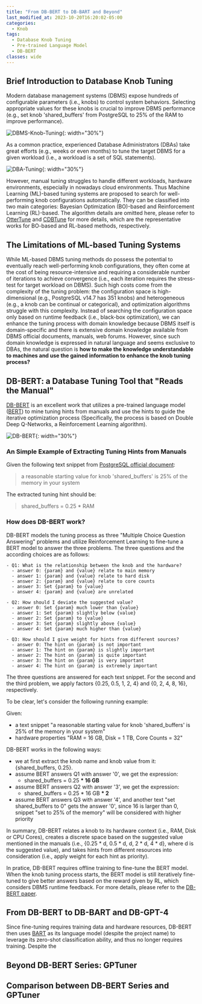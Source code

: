 ```yaml
---
title: "From DB-BERT to DB-BART and Beyond"
last_modified_at: 2023-10-20T16:20:02-05:00
categories:
  - Knob
tags:
  - Database Knob Tuning
  - Pre-trained Language Model
  - DB-BERT
classes: wide
---
```


## Brief Introduction to Database Knob Tuning
Modern database management systems (DBMS) expose hundreds of configurable parameters (i.e., knobs) to control system behaviors.
Selecting appropriate values for these knobs is crucial to improve DBMS performance (e.g., set knob 'shared_buffers' from PostgreSQL to 25% of the RAM to improve performance).

![DBMS-Knob-Tuning](/assets/images/knob_tuning.png){: width="30%"}

As a common practice, experienced Database Administrators (DBAs) take great efforts (e.g., weeks or even months) to tune the target DBMS for a given workload (i.e., a workload is a set of SQL statements).

![DBA-Tuning](/assets/images/human_tuning.png){: width="30%"}

However, manual tuning struggles to handle different workloads, hardware environments, especially in nowadays cloud environments. Thus Machine Learning (ML)-based tuning systems are proposed to search for well-performing knob configurations automatically. They can be classified into two main categories: Bayesian Optimization (BO)-based and Reinforcement Learning (RL)-based. The algorithm details are omitted here, please refer to [OtterTune](https://db.cs.cmu.edu/projects/ottertune/) and [CDBTune](https://dl.acm.org/doi/10.1145/3299869.3300085) for more details, which are the representative works for BO-based and RL-based methods, respectively. 

## The Limitations of ML-based Tuning Systems
While ML-based DBMS tuning methods do possess the potential to eventually reach well-performing knob configurations, they often come at the cost of being resource-intensive and requiring a considerable number of iterations to achieve convergence (i.e., each iteration requires the stress-test for target workload on DBMS). Such high costs come from the complexity of the tuning problem: the configuration space is high-dimensional (e.g., PostgreSQL v14.7 has 351 knobs) and heterogeneous (e.g., a knob can be continual or categorical), and optimization algorithms struggle with this complexity. Instead of searching the configuration space only based on runtime feedback (i.e., black-box optimization), we can enhance the tuning process with domain knowledge because DBMS itself is domain-specific and there is extensive domain knowledge available from DBMS official documents, manuals, web forums. However, since such domain knowledge is expressed in natural language and seems exclusive to DBAs, the natural question is **how to make the knowledge understandable to machines and use the gained information to enhance the knob tuning process?**

## DB-BERT: a Database Tuning Tool that "Reads the Manual"
[DB-BERT](https://itrummer.github.io/dbbert/) is an excellent work that utilizes a pre-trained language model ([BERT](https://huggingface.co/docs/transformers/model_doc/bert)) to mine tuning hints from manuals and use the hints to guide the iterative optimization process (Specifically, the process is based on Double Deep Q-Networks, a Reinforcement Learning algorithm). 

![DB-BERT](/assets/images/dbbert.png){: width="30%"}

### An Simple Example of Extracting Tuning Hints from Manuals
Given the following text snippet from [PostgreSQL official document](https://www.postgresql.org/docs/9.1/runtime-config-resource.html):

> a reasonable starting value for knob 'shared_buffers' is 25% of the memory in your system

The extracted tuning hint should be:

> shared_buffers = 0.25 * RAM

### How does DB-BERT work?
DB-BERT models the tuning process as three "Multiple Choice Question Answering" problems and utilize Reinforcement Learning to fine-tune a BERT model to answer the three problems. The three questions and the according choices are as follows:
```
- Q1: What is the relationship between the knob and the hardware?
  - answer 0: {param} and {value} relate to main memory
  - answer 1: {param} and {value} relate to hard disk
  - answer 2: {param} and {value} relate to core counts
  - answer 3: Set {param} to {value}
  - answer 4: {param} and {value} are unrelated

- Q2: How should I deviate the suggested value?
  - answer 0: Set {param} much lower than {value} 
  - answer 1: Set {param} slightly below {value}
  - answer 2: Set {param} to {value}
  - answer 3: Set {param} slightly above {value}
  - answer 4: Set {param} much higher than {value}

- Q3: How should I give weight for hints from different sources?
  - answer 0: The hint on {param} is not important
  - answer 1: The hint on {param} is slightly important
  - answer 2: The hint on {param} is quite important
  - answer 3: The hint on {param} is very important
  - answer 4: The hint on {param} is extremely important
```

The three questions are answered for each text snippet. For the second and the third problem, we apply factors {0.25, 0.5, 1, 2, 4} and {0, 2, 4, 8, 16}, respectively.

To be clear, let's consider the following running example:

Given:
- a text snippet "a reasonable starting value for knob 'shared_buffers' is 25% of the memory in your system"
- hardware properties "RAM = 16 GB, Disk = 1 TB, Core Counts = 32"

DB-BERT works in the following ways:
- we at first extract the knob name and knob value from it: {shared_buffers, 0.25}.
- assume BERT answers Q1 with answer '0', we get the expression:
  - shared_buffers = 0.25 **\* 16 GB**
- assume BERT answers Q2 with answer '3', we get the expression:
  - shared_buffers = 0.25 \* 16 GB **\* 2**
- assume BERT answers Q3 with answer '4', and another text "set shared_buffers to 0" gets the answer '0', since 16 is larger than 0, snippet "set to 25% of the memory" will be considered with higher priority 

In summary, DB-BERT relates a knob to its hardware context (i.e., RAM, Disk or CPU Cores), creates a discrete space based on the suggested value mentioned in the manuals (i.e., {0.25 * d, 0.5 * d, d, 2 * d, 4 * d}, where d is the suggested value), and takes hints from different resources into consideration (i.e., apply weight for each hint as priority). 

In pratice, DB-BERT requires offline training to fine-tune the BERT model. When the knob tuning process starts, the BERT model is still iteratively fine-tuned to give better answers based on the reward given by RL, which considers DBMS runtime feedback. For more details, please refer to the [DB-BERT paper](https://dl.acm.org/doi/10.1145/3514221.3517843).

## From DB-BERT to DB-BART and DB-GPT-4
Since fine-tuning requires training data and hardware resources, DB-BERT then uses [BART](https://huggingface.co/facebook/bart-large-mnli) as its language model (despite the project name) to leverage its zero-shot classification ability, and thus no longer requires training. Despite the 

## Beyond DB-BERT Series: GPTuner


## Comparison between DB-BERT Series and GPTuner